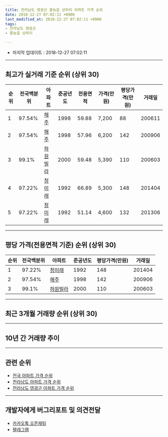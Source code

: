 ```yaml
---
title: 전라남도 영광군 홍농읍 상하리 아파트 가격 순위
date: 2018-12-27 07:02:11 +0900
last_modified_at: 2018-12-27 07:02:11 +0900
tags:
- 전라남도 영광군
- 홍농읍 상하리

---
```


* 마지막 업데이트 : 2018-12-27 07:02:11

---

## 최고가 실거래 기준 순위 (상위 30)


|순위|전국백분위|아파트|준공년도|전용면적|가격(만원)|평당가격(만원)|거래일|
|---|---|---|---|---|---|---|---|
|1|97.54%|[해주](https://search.naver.com/search.naver?query=%EC%A0%84%EB%9D%BC%EB%82%A8%EB%8F%84+%EC%98%81%EA%B4%91%EA%B5%B0+%ED%99%8D%EB%86%8D%EC%9D%8D+%EC%83%81%ED%95%98%EB%A6%AC+%ED%95%B4%EC%A3%BC)|1998|59.88|7,200|88|200611|
|2|97.54%|[해주](https://search.naver.com/search.naver?query=%EC%A0%84%EB%9D%BC%EB%82%A8%EB%8F%84+%EC%98%81%EA%B4%91%EA%B5%B0+%ED%99%8D%EB%86%8D%EC%9D%8D+%EC%83%81%ED%95%98%EB%A6%AC+%ED%95%B4%EC%A3%BC)|1998|57.96|6,200|142|200906|
|3|99.1%|[하원빌라](https://search.naver.com/search.naver?query=%EC%A0%84%EB%9D%BC%EB%82%A8%EB%8F%84+%EC%98%81%EA%B4%91%EA%B5%B0+%ED%99%8D%EB%86%8D%EC%9D%8D+%EC%83%81%ED%95%98%EB%A6%AC+%ED%95%98%EC%9B%90%EB%B9%8C%EB%9D%BC)|2000|59.48|5,390|110|200603|
|4|97.22%|[청미래](https://search.naver.com/search.naver?query=%EC%A0%84%EB%9D%BC%EB%82%A8%EB%8F%84+%EC%98%81%EA%B4%91%EA%B5%B0+%ED%99%8D%EB%86%8D%EC%9D%8D+%EC%83%81%ED%95%98%EB%A6%AC+%EC%B2%AD%EB%AF%B8%EB%9E%98)|1992|66.89|5,300|148|201404|
|5|97.22%|[청미래](https://search.naver.com/search.naver?query=%EC%A0%84%EB%9D%BC%EB%82%A8%EB%8F%84+%EC%98%81%EA%B4%91%EA%B5%B0+%ED%99%8D%EB%86%8D%EC%9D%8D+%EC%83%81%ED%95%98%EB%A6%AC+%EC%B2%AD%EB%AF%B8%EB%9E%98)|1992|51.14|4,600|132|201306|


---

## 평당 가격(전용면적 기준) 순위 (상위 30)


|순위|전국백분위|아파트|준공년도|평당가격(만원)|거래일|
|---|---|---|---|---|---|
|1|97.22%|[청미래](https://search.naver.com/search.naver?query=%EC%A0%84%EB%9D%BC%EB%82%A8%EB%8F%84+%EC%98%81%EA%B4%91%EA%B5%B0+%ED%99%8D%EB%86%8D%EC%9D%8D+%EC%83%81%ED%95%98%EB%A6%AC+%EC%B2%AD%EB%AF%B8%EB%9E%98)|1992|148|201404|
|2|97.54%|[해주](https://search.naver.com/search.naver?query=%EC%A0%84%EB%9D%BC%EB%82%A8%EB%8F%84+%EC%98%81%EA%B4%91%EA%B5%B0+%ED%99%8D%EB%86%8D%EC%9D%8D+%EC%83%81%ED%95%98%EB%A6%AC+%ED%95%B4%EC%A3%BC)|1998|142|200906|
|3|99.1%|[하원빌라](https://search.naver.com/search.naver?query=%EC%A0%84%EB%9D%BC%EB%82%A8%EB%8F%84+%EC%98%81%EA%B4%91%EA%B5%B0+%ED%99%8D%EB%86%8D%EC%9D%8D+%EC%83%81%ED%95%98%EB%A6%AC+%ED%95%98%EC%9B%90%EB%B9%8C%EB%9D%BC)|2000|110|200603|


---

## 최근 3개월 거래량 순위 (상위 30)


<div style="width:100%;">
    <canvas id="deal_count_ranking" height="250"></canvas>
</div>


<script>
new Chart(document.getElementById("deal_count_ranking"), {
    type: 'horizontalBar',
    data: {
        labels: ['하원빌라', '청미래'],
        datasets: [{
            label: '실거래 수',
            data: [1, 1],
            borderColor: "rgba(255, 0, 128, 1)",
            backgroundColor: "rgba(255, 0, 128, 0.5)",
            fill: false,
        }]
    },
    options: {
        responsive: true,
        title: {
            display: true,
            text: '최근 3개월 거래량 순위'
        },
        tooltips: {
            mode: 'index',
            intersect: false,
            callbacks: {
                title: function(tooltipItems, data) {
                    return "실거래 수:";
                },
                label: function(tooltipItem, data) {
                    return data.labels[tooltipItem.index] + ": " + tooltipItem.xLabel;
                }
            }
        },
        hover: {
            mode: 'nearest',
            intersect: true
        },
        scales: {
            xAxes: [{
                display: true,
                scaleLabel: {
                    display: true,
                    labelString: '실거래 수'
                },
                ticks: {
                    suggestedMin: 0,
                }
            }],
            yAxes: [{
                display: true,
                ticks: {
                    autoSkip: false,
                    callback: function(value, index, values) {
                        if (value.length > 15)
                            return value.substr(0, 13) + "...";
                        else
                            return value;
                    }
                },
                scaleLabel: {
                    display: false,
                }
            }]
        }
    }
});

</script>


---

## 10년 간 거래량 추이


<div style="width:100%;">
    <canvas id="deal_progress" height="250"></canvas>
</div>

<script>
new Chart(document.getElementById("deal_progress"), {
    type: 'line',
    data: {
        labels: ['200812','200901','200902','200903','200904','200905','200906','200907','200908','200909','200910','200911','200912','201001','201002','201003','201004','201005','201006','201007','201008','201009','201010','201011','201012','201101','201102','201103','201104','201105','201106','201107','201108','201109','201110','201111','201112','201201','201202','201203','201204','201205','201206','201207','201208','201209','201210','201211','201212','201301','201302','201303','201304','201305','201306','201307','201308','201309','201310','201311','201312','201401','201402','201403','201404','201405','201406','201407','201408','201409','201410','201411','201412','201501','201502','201503','201504','201505','201506','201507','201508','201509','201510','201511','201512','201601','201602','201603','201604','201605','201606','201607','201608','201609','201610','201611','201612','201701','201702','201703','201704','201705','201706','201707','201708','201709','201710','201711','201712','201801','201802','201803','201804','201805','201806','201807','201808','201809','201810','201811','201812'],
        datasets: [{
            label: '실거래 수',
            pointRadius: 1,
            data: [2, 0, 6, 0, 1, 0, 2, 4, 3, 0, 2, 3, 0, 3, 2, 1, 2, 2, 0, 3, 1, 1, 1, 2, 5, 0, 2, 4, 0, 2, 1, 0, 2, 1, 0, 0, 6, 0, 5, 2, 4, 3, 1, 4, 6, 2, 2, 1, 3, 0, 5, 3, 1, 2, 9, 6, 2, 4, 5, 7, 2, 2, 4, 5, 8, 1, 1, 5, 6, 8, 6, 3, 6, 2, 2, 4, 3, 0, 2, 2, 0, 1, 4, 3, 0, 2, 2, 0, 1, 3, 1, 2, 4, 4, 3, 2, 2, 1, 1, 4, 0, 0, 1, 4, 0, 1, 1, 0, 1, 0, 1, 3, 2, 3, 7, 5, 2, 3, 2, 0, 0],
            borderColor: "rgba(255, 201, 14, 1)",
            backgroundColor: "rgba(255, 201, 14, 0.5)",
            fill: true,
        }]
    },
    options: {
        responsive: true,
        title: {
            display: true,
            text: '10년간 거래량 추이'
        },
        tooltips: {
            mode: 'index',
            intersect: false,
        },
        hover: {
            mode: 'nearest',
            intersect: true
        },
        scales: {
            xAxes: [{
                display: true,
                scaleLabel: {
                    display: true,
                    labelString: '년/월'
                }
            }],
            yAxes: [{
                display: true,
                ticks: {
                    suggestedMin: 0,
                },
                scaleLabel: {
                    display: true,
                    labelString: '실거래 수'
                }
            }]
        }
    }
});

</script>


---

## 관련 순위

- [전국 아파트 가격 순위](https://inasie.github.io/apt-ranking/전국)
- [전라남도 아파트 가격 순위](https://inasie.github.io/apt-ranking/전라남도)
- [전라남도 영광군 아파트 가격 순위](https://inasie.github.io/apt-ranking/전라남도-영광군)


---

## 개발자에게 버그리포트 및 의견전달

- [카카오톡 오픈채팅](https://open.kakao.com/o/gLJUAP4)
- [텔레그램](https://t.me/inasie)

